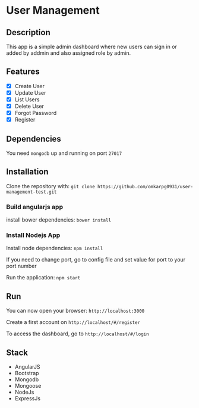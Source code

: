 # User Management

## Description

This app is a simple admin dashboard where new users can sign in or added by addmin and also assigned role by admin.

## Features

- [x] Create User
- [x] Update User
- [x] List Users
- [x] Delete User
- [x] Forgot Password
- [x] Register

## Dependencies

You need `mongodb` up and running on port `27017`

## Installation

Clone the repository with: `git clone https://github.com/omkarpg0931/user-management-test.git`

### Build angularjs app

install bower dependencies: `bower install`

### Install Nodejs App

Install node dependencies: `npm install`

If you need to change port, go to config file and set value for port to your port number

Run the application: `npm start`

## Run

You can now open your browser: `http://localhost:3000`

Create a first account on `http://localhost/#/register`

To access the dashboard, go to `http://localhost/#/login`

## Stack

* AngularJS
* Bootstrap
* Mongodb
* Mongoose
* NodeJs
* ExpressJs